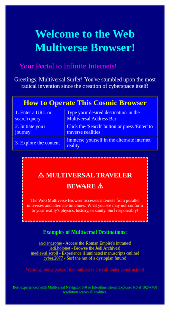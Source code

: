 <div style="font-family: 'Comic Sans MS', cursive; background-color: #000080; color: #ffff00; text-align: center; padding: 20px;">
  <h1 style="font-size: 36px; color: #00ffff;">Welcome to the Web Multiverse Browser!</h1>
  <marquee behavior="alternate" scrollamount="10" style="font-size: 24px; color: #ff00ff;">
    <blink>🌈 Your Portal to Infinite Internets! 🚀</blink>
  </marquee>
  <p style="font-size: 18px; color: #ffffff;">Greetings, Multiversal Surfer! You've stumbled upon the most radical invention since the creation of cyberspace itself!</p>
  <table border="2" cellpadding="5" cellspacing="0" align="center" style="margin-top: 20px; background-color: #0000ff; color: #ffffff;">
    <tr>
      <th colspan="2" style="font-size: 24px; color: #ffff00;">How to Operate This Cosmic Browser</th>
    </tr>
    <tr>
      <td style="text-align: left;">1. Enter a URL or search query</td>
      <td style="text-align: left;">Type your desired destination in the Multiversal Address Bar</td>
    </tr>
    <tr>
      <td style="text-align: left;">2. Initiate your journey</td>
      <td style="text-align: left;">Click the 'Search' button or press 'Enter' to traverse realities</td>
    </tr>
    <tr>
      <td style="text-align: left;">3. Explore the content</td>
      <td style="text-align: left;">Immerse yourself in the alternate internet reality</td>
    </tr>
  </table>
  <div style="background-color: #ff0000; border: 3px dashed #ffffff; margin: 20px auto; padding: 10px; max-width: 80%;">
    <h2 style="color: #ffffff;">⚠️ MULTIVERSAL TRAVELER BEWARE ⚠️</h2>
    <p style="color: #ffffff;">The Web Multiverse Browser accesses internets from parallel universes and alternate timelines. What you see may not conform to your reality's physics, history, or sanity. Surf responsibly!</p>
  </div>
  <h3 style="color: #00ff00;">Examples of Multiversal Destinations:</h3>
  <ul style="list-style-type: none; padding: 0;">
    <li><a href="https://ancient.rome" style="color: #ffff00;">ancient.rome</a> - Access the Roman Empire's intranet!</li>
    <li><a href="https://jedi.holonet" style="color: #ffff00;">jedi.holonet</a> - Browse the Jedi Archives!</li>
    <li><a href="https://medieval.scroll" style="color: #ffff00;">medieval.scroll</a> - Experience illuminated manuscripts online!</li>
    <li><a href="https://cyber.2077" style="color: #ffff00;">cyber.2077</a> - Surf the net of a dystopian future!</li>
  </ul>
  <p style="margin-top: 20px;">
    <span style="color: #ff0000;">Warning: Some parts of the multiverse are still under construction!</span>
  </p>
  <p style="font-size: 12px; margin-top: 40px; color: #00ff00;">
    Best experienced with Multiversal Navigator 5.0 or Interdimensional Explorer 6.0 at 1024x768 resolution across all realities.
  </p>
</div>
